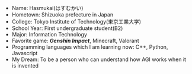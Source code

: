 - Name: Hasmukai(はすむかい)
- Hometown: Shizuoka prefecture in Japan
- College: Tokyo Institute of Technology(東京工業大学)
- School Year: First undergraduate student(B2)
- Major: Information Technology
- Favorite game: _**Genshin Impact**_, Minecraft, Valorant
- Programming languages which I am learning now: C++, Python, Javascript
- My Dream: To be a person who can understand how AGI works when it is invented

